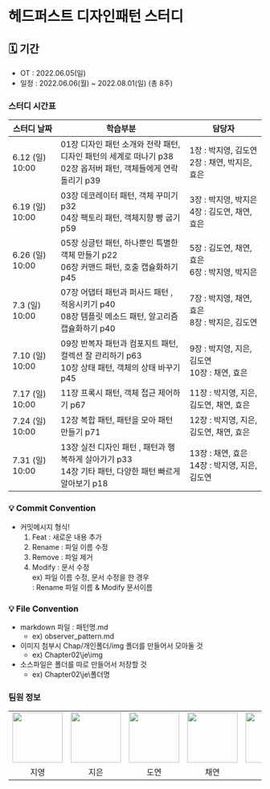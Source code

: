 # 헤드퍼스트 디자인패턴 스터디

## 🗓 기간
- OT : 2022.06.05(일)
- 일정 : 2022.06.06(월) ~ 2022.08.01(일) (총 8주)

### 스터디 시간표
| 스터디 날짜        | 학습부분                                                                        | 담당자                             |
|---------------|-----------------------------------------------------------------------------|---------------------------------|
| 6.12 (일) 10:00 | 01장 디자인 패턴 소개와 전략 패턴, 디자인 패턴의 세계로 떠나기 p38 <br/>02장 옵저버 패턴, 객체들에게 연락 돌리기 p39 | 1장 : 박지영, 김도연 <br/>2장 : 채연, 박지은, 효은 |
| 6.19 (일) 10:00 | 03장 데코레이터 패턴, 객체 꾸미기 p32 <br/>04장 팩토리 패턴, 객체지향 빵 굽기 p59                     | 3장 : 박지영, 박지은 <br/>4장 : 김도연, 채연, 효은 |
| 6.26 (일) 10:00 | 05장 싱글턴 패턴, 하나뿐인 특별한 객체 만들기 p22 <br/>06장 커맨드 패턴, 호출 캡슐화하기 p45               | 5장 : 김도연, 채연, 효은 <br/>6장 : 박지영, 박지은 |
| 7.3 (일) 10:00 | 07장 어댑터 패턴과 퍼사드 패턴 , 적응시키기 p40 <br/>08장 템플릿 메소드 패턴, 알고리즘 캡슐화하기 p40          | 7장 : 박지영, 채연, 효은 <br/>8장 : 박지은, 김도연 |
| 7.10 (일) 10:00 | 09장 반복자 패턴과 컴포지트 패턴, 컬렉션 잘 관리하기 p63 <br/>10장 상태 패턴, 객체의 상태 바꾸기 p45          | 9장 : 박지영, 지은, 김도연<br/>10장 : 채연, 효은 |
| 7.17 (일) 10:00 | 11장 프록시 패턴, 객체 접근 제어하기 p67                                                  | 11장 : 박지영, 지은, 김도연, 채연, 효은  |
| 7.24 (일) 10:00 | 12장 복합 패턴, 패턴을 모아 패턴 만들기 p71                                                | 12장 : 박지영, 지은, 김도연, 채연, 효은  |
| 7.31 (일) 10:00 | 13장 실전 디자인 패턴 , 패턴과 행복하게 살아가기 p33 <br/>14장 기타 패턴, 다양한 패턴 빠르게 알아보기 p18       | 13장 : 채연, 효은 <br/> 14장 : 박지영, 지은, 김도연 |

### 💡 Commit Convention
- 커밋메시지 형식!
    1. Feat : 새로운 내용 추가
    2. Rename : 파일 이름 수정 
    3. Remove : 파일 제거
    4. Modify : 문서 수정 <br>
    ex) 파일 이름 수정, 문서 수정을 한 경우
       <br> : Rename 파일 이름 & Modify 문서이름

### 💡 File Convention
- markdown 파일 : 패턴명.md 
  - ex) observer_pattern.md
- 이미지 첨부시 Chap/개인폴더/img 폴더를 만들어서 모아둘 것
  - ex) Chapter02\je\img
- 소스파일은 폴더를 따로 만들어서 저장할 것
    - ex) Chapter02\je\폴더명

### 팀원 정보
<table>
    <tr>
        <td align="center">
            <a href="https://github.com/Jiyeong-github"><img  width="100px" src="https://avatars.githubusercontent.com/u/81175088?v=4" /></a>
        </td>
        <td align="center">
            <a href="https://github.com/je-pa"><img  width="100px" src="https://avatars.githubusercontent.com/u/76720692?v=4" /></a>
        </td>
        <td align="center">
            <a href="https://github.com/duyankim"><img  width="100px" src="https://avatars.githubusercontent.com/u/46421950?v=4" /></a>
        </td>
        <td align="center">
            <a href="https://github.com/botonger"><img  width="100px" src="https://avatars.githubusercontent.com/u/99788738?v=4" /></a>
        </td>
        <td align="center">
            <a href="https://github.com/kkung-He"><img  width="100px" src="https://avatars.githubusercontent.com/u/98209409?v=4" /></a>
        </td>
    </tr>
    <tr>
        <td align="center">지영</td>
        <td align="center">지은</td>
        <td align="center">도연</td>
        <td align="center">채연</td>
        <td align="center">효은</td>
    </tr>
</table>
